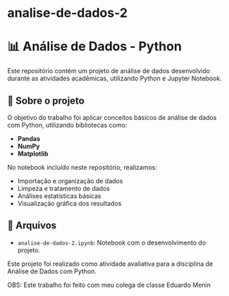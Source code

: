 # analise-de-dados-2

# 📊 Análise de Dados - Python

Este repositório contém um projeto de análise de dados desenvolvido durante as atividades acadêmicas, utilizando Python e Jupyter Notebook.

## 🚀 Sobre o projeto

O objetivo do trabalho foi aplicar conceitos básicos de análise de dados com Python, utilizando bibliotecas como:
- **Pandas**
- **NumPy**
- **Matplotlib**

No notebook incluído neste repositório, realizamos:
- Importação e organização de dados
- Limpeza e tratamento de dados
- Análises estatísticas básicas
- Visualização gráfica dos resultados

## 📂 Arquivos

- `analise-de-dados-2.ipynb`: Notebook com o desenvolvimento do projeto.

Este projeto foi realizado como atividade avaliativa para a disciplina de Análise de Dados com Python.
 
OBS: Este trabalho foi feito com meu colega de classe Eduardo Menin
